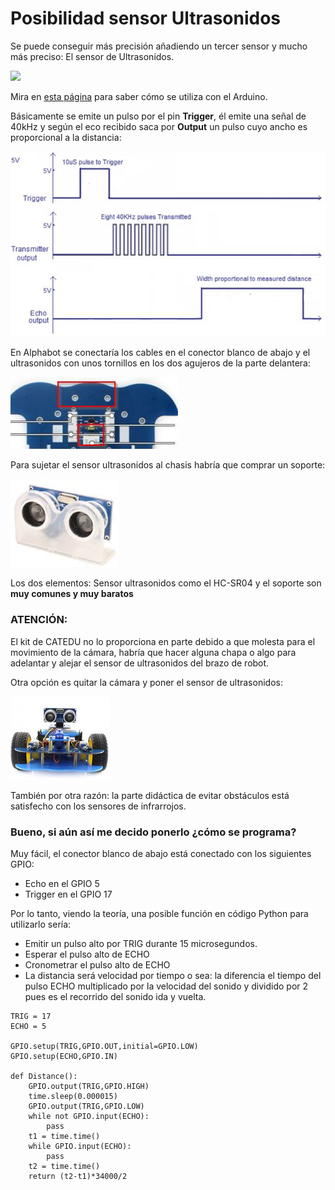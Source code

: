 # Posibilidad sensor Ultrasonidos

Se puede conseguir más precisión añadiendo un tercer sensor y mucho más preciso: El sensor de Ultrasonidos.

![](https://catedu.gitbooks.io/programa-arduino-mediante-codigo/content/img/Captura_de_pantalla_2015-04-01_a_las_22.40.00.png)

Mira en [esta página](https://catedu.gitbooks.io/programa-arduino-mediante-codigo/content/sensor_de_ultrasonidos.html) para saber cómo se utiliza con el Arduino.

Básicamente se emite un pulso por el pin **Trigger**, él emite una señal de 40kHz y según el eco recibido saca por **Output** un pulso cuyo ancho es proporcional a la distancia:

![](/assets/ultrasonidos.jpg)

En Alphabot se conectaría los cables en el conector blanco de abajo y el ultrasonidos con unos tornillos en los dos agujeros de la parte delantera:

![](/assets/conexionUS.jpg)

Para sujetar el sensor ultrasonidos al chasis habría que comprar un soporte:

![](/assets/soporteus.png)

Los dos elementos: Sensor ultrasonidos como el HC-SR04 y el soporte son **muy comunes y muy baratos**

### ATENCIÓN:

El kit de CATEDU no lo proporciona en parte debido a que molesta para el movimiento de la cámara, habría que hacer alguna chapa o algo para adelantar y alejar el sensor de ultrasonidos del brazo de robot.  

Otra opción es quitar la cámara y poner el sensor de ultrasonidos:

![](/assets/brazous.png)

También por otra razón: la parte didáctica de evitar obstáculos está satisfecho con los sensores de infrarrojos.

### Bueno, si aún así me decido ponerlo ¿cómo se programa?

Muy fácil, el conector blanco de abajo está conectado con los siguientes GPIO:

* Echo en el GPIO 5
* Trigger en el GPIO 17

Por lo tanto, viendo la teoría, una posible función en código Python para utilizarlo sería:

* Emitir un pulso alto por TRIG durante 15 microsegundos.
* Esperar el pulso alto de ECHO
* Cronometrar el pulso alto de ECHO
* La distancia será velocidad por tiempo o sea: la diferencia el tiempo del pulso ECHO multiplicado por la velocidad del sonido y dividido por 2 pues es el recorrido del sonido ida y vuelta.

```cpp+lineNumbers:true
TRIG = 17
ECHO = 5

GPIO.setup(TRIG,GPIO.OUT,initial=GPIO.LOW)
GPIO.setup(ECHO,GPIO.IN)

def Distance():
    GPIO.output(TRIG,GPIO.HIGH)
    time.sleep(0.000015)
    GPIO.output(TRIG,GPIO.LOW)
    while not GPIO.input(ECHO):
        pass
    t1 = time.time()
    while GPIO.input(ECHO):
        pass
    t2 = time.time()
    return (t2-t1)*34000/2
```



